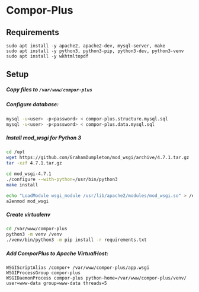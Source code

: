 # Compor-Plus

## Requirements
```
sudo apt install -y apache2, apache2-dev, mysql-server, make
sudo apt install -y python3, python3-pip, python3-dev, python3-venv
sudo apt install -y wkhtmltopdf
```
## Setup
##### Copy files to `/var/www/compor-plus`

##### Configure database: 
```bash
mysql -u<user> -p<password> < compor-plus.structure.mysql.sql
mysql -u<user> -p<password> < compor-plus.data.mysql.sql

```

##### Install mod_wsgi for Python 3
```bash
cd /opt
wget https://github.com/GrahamDumpleton/mod_wsgi/archive/4.7.1.tar.gz
tar -xzf 4.7.1.tar.gz

cd mod_wsgi-4.7.1
./configure --with-python=/usr/bin/python3
make install

echo "LoadModule wsgi_module /usr/lib/apache2/modules/mod_wsgi.so" > /etc/apache2/mods-available/mod_wsgi.load
a2enmod mod_wsgi
```

##### Create virtualenv
```bash
cd /var/www/compor-plus
python3 -m venv /venv
./venv/bin/python3 -m pip install -r requirements.txt
```

##### Add ComporPlus to Apache VirtualHost:
```
WSGIScriptAlias /compor+ /var/www/compor-plus/app.wsgi
WSGIProcessGroup compor-plus
WSGIDaemonProcess compor-plus python-home=/var/www/compor-plus/venv/ user=www-data group=www-data threads=5
```
